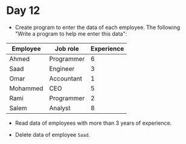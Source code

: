 # Day 12

* Create program to enter the data of each employee.
The following "Write a program to help me enter this data":

|Employee | Job role  |Experience|
|---------|-----------|----------|      
|Ahmed    |Programmer |6		 |
|Saad     |Engineer   |3		 |
|Omar     |Accountant |1		 |
|Mohammed |CEO        |5		 |
|Rami     |Programmer |2		 |
|Salem    |Analyst    |8		 |

* Read data of employees with more than 3 years of experience.

* Delete data of employee ```Saad```.